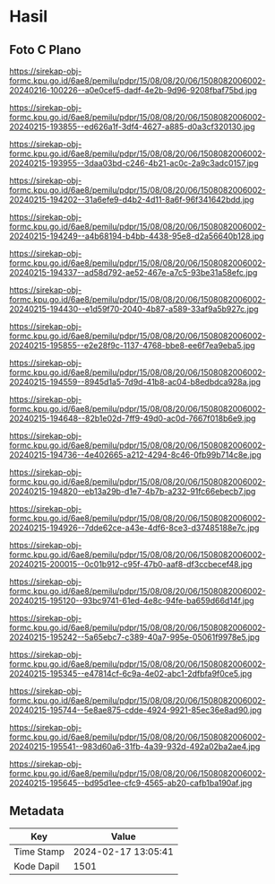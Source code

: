 # Hasil

## Foto C Plano

https://sirekap-obj-formc.kpu.go.id/6ae8/pemilu/pdpr/15/08/08/20/06/1508082006002-20240216-100226--a0e0cef5-dadf-4e2b-9d96-9208fbaf75bd.jpg

https://sirekap-obj-formc.kpu.go.id/6ae8/pemilu/pdpr/15/08/08/20/06/1508082006002-20240215-193855--ed626a1f-3df4-4627-a885-d0a3cf320130.jpg

https://sirekap-obj-formc.kpu.go.id/6ae8/pemilu/pdpr/15/08/08/20/06/1508082006002-20240215-193955--3daa03bd-c246-4b21-ac0c-2a9c3adc0157.jpg

https://sirekap-obj-formc.kpu.go.id/6ae8/pemilu/pdpr/15/08/08/20/06/1508082006002-20240215-194202--31a6efe9-d4b2-4d11-8a6f-96f341642bdd.jpg

https://sirekap-obj-formc.kpu.go.id/6ae8/pemilu/pdpr/15/08/08/20/06/1508082006002-20240215-194249--a4b68194-b4bb-4438-95e8-d2a56640b128.jpg

https://sirekap-obj-formc.kpu.go.id/6ae8/pemilu/pdpr/15/08/08/20/06/1508082006002-20240215-194337--ad58d792-ae52-467e-a7c5-93be31a58efc.jpg

https://sirekap-obj-formc.kpu.go.id/6ae8/pemilu/pdpr/15/08/08/20/06/1508082006002-20240215-194430--e1d59f70-2040-4b87-a589-33af9a5b927c.jpg

https://sirekap-obj-formc.kpu.go.id/6ae8/pemilu/pdpr/15/08/08/20/06/1508082006002-20240215-195855--e2e28f9c-1137-4768-bbe8-ee6f7ea9eba5.jpg

https://sirekap-obj-formc.kpu.go.id/6ae8/pemilu/pdpr/15/08/08/20/06/1508082006002-20240215-194559--8945d1a5-7d9d-41b8-ac04-b8edbdca928a.jpg

https://sirekap-obj-formc.kpu.go.id/6ae8/pemilu/pdpr/15/08/08/20/06/1508082006002-20240215-194648--82b1e02d-7ff9-49d0-ac0d-7667f018b6e9.jpg

https://sirekap-obj-formc.kpu.go.id/6ae8/pemilu/pdpr/15/08/08/20/06/1508082006002-20240215-194736--4e402665-a212-4294-8c46-0fb99b714c8e.jpg

https://sirekap-obj-formc.kpu.go.id/6ae8/pemilu/pdpr/15/08/08/20/06/1508082006002-20240215-194820--eb13a29b-d1e7-4b7b-a232-91fc66ebecb7.jpg

https://sirekap-obj-formc.kpu.go.id/6ae8/pemilu/pdpr/15/08/08/20/06/1508082006002-20240215-194926--7dde62ce-a43e-4df6-8ce3-d37485188e7c.jpg

https://sirekap-obj-formc.kpu.go.id/6ae8/pemilu/pdpr/15/08/08/20/06/1508082006002-20240215-200015--0c01b912-c95f-47b0-aaf8-df3ccbecef48.jpg

https://sirekap-obj-formc.kpu.go.id/6ae8/pemilu/pdpr/15/08/08/20/06/1508082006002-20240215-195120--93bc9741-61ed-4e8c-94fe-ba659d66d14f.jpg

https://sirekap-obj-formc.kpu.go.id/6ae8/pemilu/pdpr/15/08/08/20/06/1508082006002-20240215-195242--5a65ebc7-c389-40a7-995e-05061f9978e5.jpg

https://sirekap-obj-formc.kpu.go.id/6ae8/pemilu/pdpr/15/08/08/20/06/1508082006002-20240215-195345--e47814cf-6c9a-4e02-abc1-2dfbfa9f0ce5.jpg

https://sirekap-obj-formc.kpu.go.id/6ae8/pemilu/pdpr/15/08/08/20/06/1508082006002-20240215-195744--5e8ae875-cdde-4924-9921-85ec36e8ad90.jpg

https://sirekap-obj-formc.kpu.go.id/6ae8/pemilu/pdpr/15/08/08/20/06/1508082006002-20240215-195541--983d60a6-31fb-4a39-932d-492a02ba2ae4.jpg

https://sirekap-obj-formc.kpu.go.id/6ae8/pemilu/pdpr/15/08/08/20/06/1508082006002-20240215-195645--bd95d1ee-cfc9-4565-ab20-cafb1ba190af.jpg


## Metadata

| Key        | Value               |
| ---------- | ------------------- |
| Time Stamp | 2024-02-17 13:05:41 |
| Kode Dapil | 1501                |



